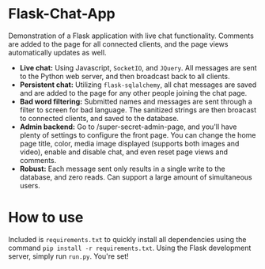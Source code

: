 # Flask-Chat-App

Demonstration of a Flask application with live chat functionality.  Comments are added to the page for all connected clients, and the page views automatically updates as well.

- **Live chat:**  Using Javascript, `SocketIO`, and `JQuery`.  All messages are sent to the Python web server, and then broadcast back to all clients.
- **Persistent chat:** Utilizing `flask-sqlalchemy`, all chat messages are saved and are added to the page for any other people joining the chat page.
- **Bad word filtering:** Submitted names and messages are sent through a filter to screen for bad language.  The sanitized strings are then broacast to connected clients, and saved to the database.
- **Admin backend:** Go to /super-secret-admin-page, and you'll have plenty of settings to configure the front page.  You can change the home page title, color, media image displayed (supports both images and video), enable and disable chat, and even reset page views and comments.
- **Robust:** Each message sent only results in a single write to the database, and zero reads.  Can support a large amount of simultaneous users.

# How to use
Included is `requirements.txt` to quickly install all dependencies using the command `pip install -r requirements.txt`. Using the Flask development server, simply run `run.py`.  You're set!
